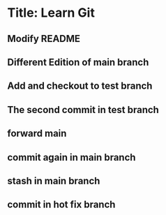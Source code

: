 # Title: Learn Git
## Modify README
## Different Edition of main branch
## Add and checkout to test branch
## The second commit in test branch
## forward main
## commit again in main branch
## stash in main branch
## commit in hot fix branch
